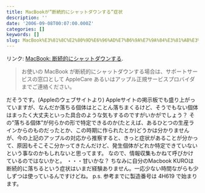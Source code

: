 ```yaml
---
title: MacBookが”断続的にシャットダウンする”症状
description: ''
date: '2006-09-08T00:07:00.000Z'
categories: []
keywords: []
slug: MacBook%E3%81%8C%E2%80%9D%E6%96%AD%E7%B6%9A%E7%9A%84%E3%81%AB%E3%82%B7%E3%83%A3%E3%83%83%E3%83%88%E3%83%80%E3%82%A6%E3%83%B3%E3%81%99%E3%82%8B%E2%8...
---
```

リンク: [MacBook: 断続的にシャットダウンする](http://docs.info.apple.com/article.html?artnum=304308-ja "MacBook: 断続的にシャットダウンする").

> お使いの MacBook が断続的にシャットダウンする場合は、サポートサービスの窓口として AppleCare あるいはアップル正規サービスプロバイダまでご連絡ください。

だそうです。(Appleのウェブサイトより) Appleサイトの掲示板でも盛り上がっていますが、なんだか落ちる個体はとことん落ちまくるけど、そうでもない個体はまったく大丈夫といった具合のような気もするのですがいかがでしょう？ その”落ちる個体”が何らかの形で特定できるのか(たとえば、あるひとつの生産ラインからのものだったとか、この時期に作られたとか)どうかは分かりませんが、今の上記のアップルの対応から推察すると、きっと症状があることが分かって、原因もそこそこ分かってきたんだけど、発生個体がどれか特定できていないという事なのかもしれないと思ってます。 なので、情報収集もかねて呼びかけているのではないかと。 ・・・甘いかな？ ちなみに自分のMacbook KUROは断続的に落ちるという症状はいまだ経験ありません。一応少ない時間ながらも少しずつは使っているんですけどね。 p.s. 参考までに製造番号は 4H619 で始まります。